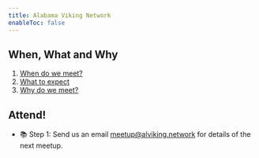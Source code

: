 ```yaml
---
title: Alabama Viking Network
enableToc: false
---
```


## When, What and Why

1. [When do we meet?](notes/calendar)
2. [What to expect](notes/meetings)
3. [Why do we meet?](notes/why)

## Attend!
- 📚 Step 1: Send us an email [meetup@alviking.network](mailto:meetup@alviking.network) for details of the next meetup.
